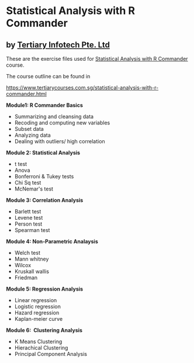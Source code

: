 # Statistical Analysis with R Commander
## by [Tertiary Infotech Pte. Ltd](https://www.tertiarycourses.com.sg/)

These are the exercise files used for [Statistical Analysis with R Commander](https://www.tertiarycourses.com.sg/statistical-analysis-with-r-commander.html) course. 

The course outline can be found in 

https://www.tertiarycourses.com.sg/statistical-analysis-with-r-commander.html

<p><strong>Module1: R Commander Basics</strong></p>
<ul>
<li>Summarizing and cleansing data</li>
<li>Recoding and computing new variables</li>
<li>Subset data</li>
<li>Analyzing data</li>
<li>Dealing with outliers/ high correlation</li>
</ul>
<p><strong>Module 2: Statistical Analysis</strong></p>
<ul>
<li>t test</li>
<li>Anova</li>
<li>Bonferroni &amp; Tukey tests&nbsp;</li>
<li>Chi Sq test</li>
<li>McNemar's test</li>
</ul>
<p><strong>Module 3: Correlation Analysis</strong></p>
<ul>
<li>Barlett test</li>
<li>Levene test</li>
<li>Person test</li>
<li>Spearman test</li>
</ul>
<p><strong>Module 4: Non-Parametric Analaysis</strong></p>
<ul>
<li>Welch test</li>
<li>Mann whitney</li>
<li>Wilcox</li>
<li>Kruskall wallis</li>
<li>Friedman</li>
</ul>
<p><strong>Module 5: Regression Analysis</strong></p>
<ul>
<li>Linear regression</li>
<li>Logistic regression</li>
<li>Hazard regression</li>
<li>Kaplan-meier curve</li>
</ul>
<p><strong>Module 6: &nbsp;Clustering Analysis</strong></p>
<ul>
<li>K Means Clustering</li>
<li>Hierachical Clustering</li>
<li>Principal Component Analysis</li>
</ul>
<p><strong>&nbsp;</strong></p>
